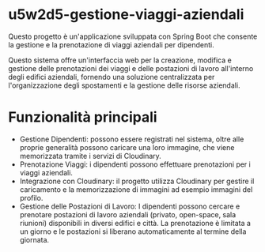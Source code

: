 # u5w2d5-gestione-viaggi-aziendali

Questo progetto è un'applicazione sviluppata con Spring Boot che consente la gestione
e la prenotazione di viaggi aziendali per dipendenti.

Questo sistema offre un'interfaccia web per la creazione, modifica e gestione delle
prenotazioni dei viaggi e delle postazioni di lavoro all'interno degli edifici aziendali,
fornendo una soluzione centralizzata per l'organizzazione degli spostamenti e la gestione
delle risorse aziendali.

# Funzionalità principali

+ Gestione Dipendenti: possono essere registrati nel sistema, oltre alle proprie generalità
  possono caricare una loro immagine, che viene memorizzata tramite i servizi di Cloudinary.
+ Prenotazione Viaggi: i dipendenti possono effettuare prenotazioni per i viaggi aziendali.
+ Integrazione con Cloudinary: il progetto utilizza Cloudinary per gestire il caricamento e la
  memorizzazione di immagini ad esempio immagini del profilo.
+ Gestione delle Postazioni di Lavoro: I dipendenti possono cercare e prenotare postazioni
  di lavoro aziendali (privato, open-space, sala riunioni) disponibili in diversi edifici e
  città. La prenotazione è limitata a un giorno e le postazioni si liberano automaticamente
  al termine della giornata.
 
